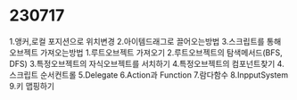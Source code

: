 # 230717
1.앵커,로컬 포지션으로 위치변경
2.아이템드래그로 끌어오는방법
3.스크립트를 통해 오브젝트 가져오는방법
   1.루트오브젝트 가져오기
   2.루트오브젝트의 탐색메서드(BFS, DFS)
   3.특정오브젝트의 자식오브젝트를 서치하기
   4.특정오브젝트의 컴포넌트찾기
4.스크립트 순서컨트롤
5.Delegate
6.Action과 Function
7.람다함수
8.InpputSystem
9.키 맵핑하기
